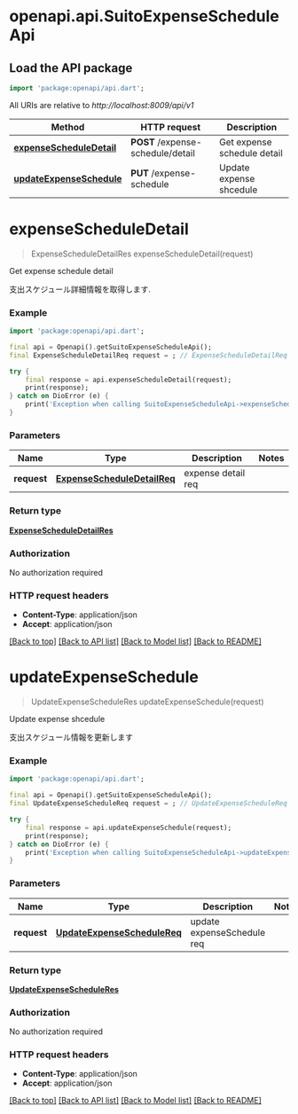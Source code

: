 # openapi.api.SuitoExpenseScheduleApi

## Load the API package
```dart
import 'package:openapi/api.dart';
```

All URIs are relative to *http://localhost:8009/api/v1*

Method | HTTP request | Description
------------- | ------------- | -------------
[**expenseScheduleDetail**](SuitoExpenseScheduleApi.md#expensescheduledetail) | **POST** /expense-schedule/detail | Get expense schedule detail
[**updateExpenseSchedule**](SuitoExpenseScheduleApi.md#updateexpenseschedule) | **PUT** /expense-schedule | Update expense shcedule


# **expenseScheduleDetail**
> ExpenseScheduleDetailRes expenseScheduleDetail(request)

Get expense schedule detail

支出スケジュール詳細情報を取得します.

### Example
```dart
import 'package:openapi/api.dart';

final api = Openapi().getSuitoExpenseScheduleApi();
final ExpenseScheduleDetailReq request = ; // ExpenseScheduleDetailReq | expense detail req

try {
    final response = api.expenseScheduleDetail(request);
    print(response);
} catch on DioError (e) {
    print('Exception when calling SuitoExpenseScheduleApi->expenseScheduleDetail: $e\n');
}
```

### Parameters

Name | Type | Description  | Notes
------------- | ------------- | ------------- | -------------
 **request** | [**ExpenseScheduleDetailReq**](ExpenseScheduleDetailReq.md)| expense detail req | 

### Return type

[**ExpenseScheduleDetailRes**](ExpenseScheduleDetailRes.md)

### Authorization

No authorization required

### HTTP request headers

 - **Content-Type**: application/json
 - **Accept**: application/json

[[Back to top]](#) [[Back to API list]](../README.md#documentation-for-api-endpoints) [[Back to Model list]](../README.md#documentation-for-models) [[Back to README]](../README.md)

# **updateExpenseSchedule**
> UpdateExpenseScheduleRes updateExpenseSchedule(request)

Update expense shcedule

支出スケジュール情報を更新します

### Example
```dart
import 'package:openapi/api.dart';

final api = Openapi().getSuitoExpenseScheduleApi();
final UpdateExpenseScheduleReq request = ; // UpdateExpenseScheduleReq | update expenseSchedule req

try {
    final response = api.updateExpenseSchedule(request);
    print(response);
} catch on DioError (e) {
    print('Exception when calling SuitoExpenseScheduleApi->updateExpenseSchedule: $e\n');
}
```

### Parameters

Name | Type | Description  | Notes
------------- | ------------- | ------------- | -------------
 **request** | [**UpdateExpenseScheduleReq**](UpdateExpenseScheduleReq.md)| update expenseSchedule req | 

### Return type

[**UpdateExpenseScheduleRes**](UpdateExpenseScheduleRes.md)

### Authorization

No authorization required

### HTTP request headers

 - **Content-Type**: application/json
 - **Accept**: application/json

[[Back to top]](#) [[Back to API list]](../README.md#documentation-for-api-endpoints) [[Back to Model list]](../README.md#documentation-for-models) [[Back to README]](../README.md)


